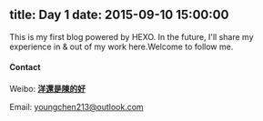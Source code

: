 title: Day 1 
date: 2015-09-10 15:00:00
---
This is my first blog powered by HEXO.
In the future, I'll share my experience in & out of my work here.Welcome to follow me.
#### Contact ####

Weibo: [**洋還是陳的好**](http://weibo.com/ericyoung15)

Email: youngchen213@outlook.com